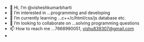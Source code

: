 - 👋 Hi, I’m @visheshkumarbharti
- 👀 I’m interested in ...programming and developing
- 🌱 I’m currently learning ...c++/c/html/css/js database etc.
- 💞️ I’m looking to collaborate on ...solving programming questions
- 📫 How to reach me ...7668990051, vishu839307@gmail.com
- 

<!---
visheshkumarbharti/visheshkumarbharti is a ✨ special ✨ repository because its `README.md` (this file) appears on your GitHub profile.
You can click the Preview link to take a look at your changes.
--->
